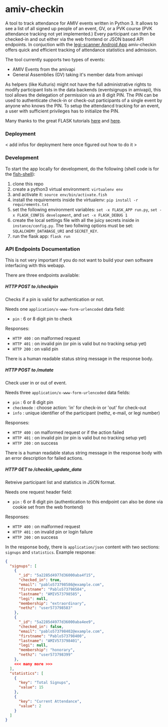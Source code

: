amiv-checkin
============

A tool to track attendance for AMIV events written in Python 3. It allows to see a list of all signed up people of an event, GV, or a PVK
course (PVK attendance tracking not yet implemented.) Every participant can then be checked-in and out either via the
web frontend or JSON based API endpoints. In conjuction with the [legi-scanner Android App](https://gitlab.ethz.ch/amiv/legi-scanner)
amiv-checkin offers quick and efficient tracking of attendance statistics and admission. 

The tool currently supports two types of events:
- AMIV Events from the amivapi
- General Assemblies (GV) taking it's member data from amivapi

As helpers (like Kulturis) might not have the full administrative rights to modify participant lists in the data
backends (eventsignups in amivapi), this tool allows the delegation of permission via an 8 digit PIN. The PIN can be
used to authenticate check-in or check-out participants of a single event by anyone who knows the PIN.
To setup the attendancd tracking for an event, a user with sufficient privileges has to initialize the PIN.

Many thanks to the great FLASK tutorials [here](https://scotch.io/tutorials/build-a-crud-web-app-with-python-and-flask-part-one) and [here](https://blog.miguelgrinberg.com/post/the-flask-mega-tutorial-part-i-hello-world).
  

### Deployment

< add infos for deployment here once figured out how to do it >


### Development

To start the app locally for development, do the following (shell code is for the [fish-shell](https://fishshell.com/)):

1. clone this repo
1. create a python3 virtual environment: `virtualenv env`
1. and activate it: `source env/bin/activate.fish`
1. install the requirements inside the virtualenv: `pip install -r requirements.txt`
1. set the following environment variables: `set -x FLASK_APP run.py`, `set -x FLASK_CONFIG development`, and `set -x FLASK_DEBUG 1`
1. create the local settings file with all the juicy secrets inside in `instance/config.py`. The two follwing options must be set: `SQLALCHEMY_DATABASE_URI` and `SECRET_KEY`.
1. run the flask app: `flask run`


### API Endpoints Documentation

This is not very important if you do not want to build your own software interfacing with this webapp.

There are three endpoints available:


##### HTTP POST to /checkpin

Checks if a pin is valid for authentication or not.

Needs one `application/x-www-form-urlencoded` data field:
- `pin` : 6 or 8 digit pin to check

Responses:
- `HTTP 400` : on malformed request
- `HTTP 401` : on invalid pin (or pin is valid but no tracking setup yet)
- `HTTP 200` : on valid pin

There is a human readable status string message in the response body.


##### HTTP POST to /mutate

Check user in or out of event.

Needs three `application/x-www-form-urlencoded` data fields:
- `pin` : 6 or 8 digit pin
- `checkmode` : choose action: 'in' for check-in or 'out' for check-out
- `info` : unique identifier of the participant (nethz, e-mail, or legi number) 

Responses:
- `HTTP 400` : on malformed request or if the action failed
- `HTTP 401` : on invalid pin (or pin is valid but no tracking setup yet)
- `HTTP 200` : on success

There is a human readable status string message in the response body with an error description for failed actions.

##### HTTP GET to /checkin_update_data

Retreive participant list and statistics in JSON format.

Needs one request header field:
- `pin` : 6 or 8 digit pin (authentication to this endpoint can also be done via cookie set from the web frontend)

Responses:
- `HTTP 400` : on malformed request
- `HTTP 401` : on invalid pin or login failure
- `HTTP 200` : on success

In the response body, there is `application/json` content with two sections: `signups` and `statistics`. Example response:
```json
{
  "signups": [
    {
      "_id": "5a2285d4977d36000aba4f15", 
      "checked_in": true, 
      "email": "pablo573798586@example.com", 
      "firstname": "Pablo573798584", 
      "lastname": "AMIV573798585", 
      "legi": null, 
      "membership": "extraordinary", 
      "nethz": "user573798583"
    }, 
    {
      "_id": "5a2285d4977d36000aba4ee9", 
      "checked_in": false, 
      "email": "pablo573798402@example.com", 
      "firstname": "Pablo573798400", 
      "lastname": "AMIV573798401", 
      "legi": null, 
      "membership": "honorary", 
      "nethz": "user573798399"
    }, 
    <<< many more >>>
  ], 
  "statistics": [
    {
      "key": "Total Signups", 
      "value": 15
    }, 
    {
      "key": "Current Attendance", 
      "value": 2
    }
  ]
}
``` 
